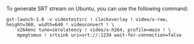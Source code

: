 To generate SRT stream on Ubuntu, you can use the following command:
```
gst-launch-1.0 -v videotestsrc ! clockoverlay ! video/x-raw, height=360, width=640 ! videoconvert ! \
    x264enc tune=zerolatency ! video/x-h264, profile=main ! \
    mpegtsmux ! srtsink uri=srt://:1234 wait-for-connection=false
```
